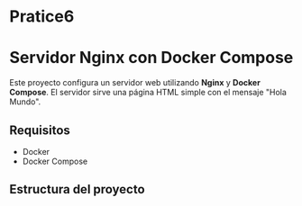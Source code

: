 # Pratice6

# Servidor Nginx con Docker Compose

Este proyecto configura un servidor web utilizando **Nginx** y **Docker Compose**. El servidor sirve una página HTML simple con el mensaje "Hola Mundo".

## Requisitos

- Docker
- Docker Compose

## Estructura del proyecto


